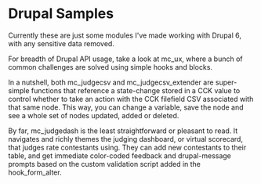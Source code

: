 Drupal Samples
=
Currently these are just some modules I've made working with Drupal 6, with any sensitive data removed.

For breadth of Drupal API usage, take a look at mc_ux, where a bunch of common challenges are solved using simple hooks and blocks.

In a nutshell, both mc_judgecsv and mc_judgecsv_extender are super-simple functions that reference a state-change stored in a CCK value to control whether to take an action with the CCK filefield CSV associated with that same node. This way, you can change a variable, save the node and see a whole set of nodes updated, added or deleted.

By far, mc_judgedash is the least straightforward or pleasant to read. It navigates and richly themes the judging dashboard, or virtual scorecard, that judges rate contestants using. They can add new contestants to their table, and get immediate color-coded feedback and drupal-message prompts based on the custom validation script added in the hook_form_alter.


